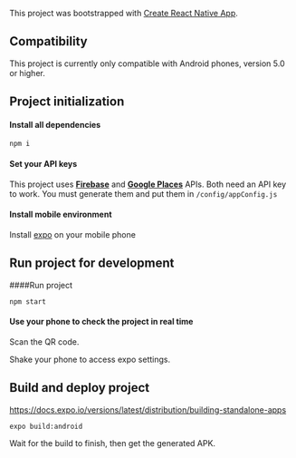 This project was bootstrapped with [Create React Native App](https://github.com/react-community/create-react-native-app).

## Compatibility

This project is currently only compatible with Android phones, version 5.0 or higher.

## Project initialization

#### Install all dependencies 

`npm i`

#### Set your API keys
This project uses **[Firebase](https://firebase.google.com/docs/)** and **[Google Places](https://developers.google.com/places/web-service/search)** APIs. Both need an API key to work. You must generate them and put them in   `/config/appConfig.js`

#### Install mobile environment

Install [expo](https://play.google.com/store/apps/details?id=host.exp.exponent&referrer=www) on your mobile phone

## Run project for development

####Run project

`npm start`

#### Use your phone to check the project in real time

Scan the QR code.

Shake your phone to access expo settings.

## Build and deploy project

https://docs.expo.io/versions/latest/distribution/building-standalone-apps

`expo build:android`

Wait for the build to finish, then get the generated APK.